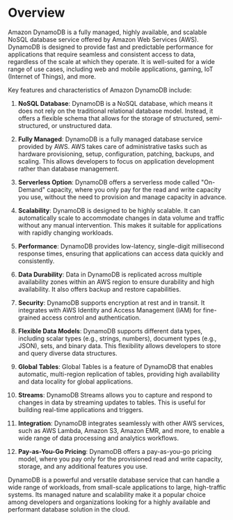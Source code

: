 # Overview
Amazon DynamoDB is a fully managed, highly available, and scalable NoSQL database service offered by Amazon Web Services (AWS). DynamoDB is designed to provide fast and predictable performance for applications that require seamless and consistent access to data, regardless of the scale at which they operate. It is well-suited for a wide range of use cases, including web and mobile applications, gaming, IoT (Internet of Things), and more.

Key features and characteristics of Amazon DynamoDB include:

1. **NoSQL Database**: DynamoDB is a NoSQL database, which means it does not rely on the traditional relational database model. Instead, it offers a flexible schema that allows for the storage of structured, semi-structured, or unstructured data.

2. **Fully Managed**: DynamoDB is a fully managed database service provided by AWS. AWS takes care of administrative tasks such as hardware provisioning, setup, configuration, patching, backups, and scaling. This allows developers to focus on application development rather than database management.

3. **Serverless Option**: DynamoDB offers a serverless mode called "On-Demand" capacity, where you only pay for the read and write capacity you use, without the need to provision and manage capacity in advance.

4. **Scalability**: DynamoDB is designed to be highly scalable. It can automatically scale to accommodate changes in data volume and traffic without any manual intervention. This makes it suitable for applications with rapidly changing workloads.

5. **Performance**: DynamoDB provides low-latency, single-digit millisecond response times, ensuring that applications can access data quickly and consistently.

6. **Data Durability**: Data in DynamoDB is replicated across multiple availability zones within an AWS region to ensure durability and high availability. It also offers backup and restore capabilities.

7. **Security**: DynamoDB supports encryption at rest and in transit. It integrates with AWS Identity and Access Management (IAM) for fine-grained access control and authentication.

8. **Flexible Data Models**: DynamoDB supports different data types, including scalar types (e.g., strings, numbers), document types (e.g., JSON), sets, and binary data. This flexibility allows developers to store and query diverse data structures.

9. **Global Tables**: Global Tables is a feature of DynamoDB that enables automatic, multi-region replication of tables, providing high availability and data locality for global applications.

10. **Streams**: DynamoDB Streams allows you to capture and respond to changes in data by streaming updates to tables. This is useful for building real-time applications and triggers.

11. **Integration**: DynamoDB integrates seamlessly with other AWS services, such as AWS Lambda, Amazon S3, Amazon EMR, and more, to enable a wide range of data processing and analytics workflows.

12. **Pay-as-You-Go Pricing**: DynamoDB offers a pay-as-you-go pricing model, where you pay only for the provisioned read and write capacity, storage, and any additional features you use.

DynamoDB is a powerful and versatile database service that can handle a wide range of workloads, from small-scale applications to large, high-traffic systems. Its managed nature and scalability make it a popular choice among developers and organizations looking for a highly available and performant database solution in the cloud.